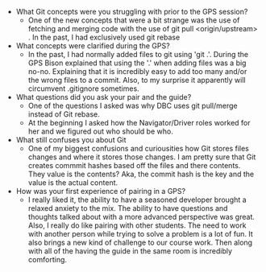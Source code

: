 * What Git concepts were you struggling with prior to the GPS session?
    - One of the new concepts that were a bit strange was the use of fetching and merging code with the use of git pull <origin/upstream> <branch>. In the past, I had exclusively used git rebase
* What concepts were clarified during the GPS?
    - In the past, I had normally added files to git using 'git .'. During the GPS Bison explained that using the '.' when adding files was a big no-no. Explaining that it is incredibly easy to add too many and/or the wrong files to a commit. Also, to my surprise it apparently will circumvent .gitignore sometimes. 
* What questions did you ask your pair and the guide?
    - One of the questions I asked was why DBC uses git pull/merge instead of Git rebase. 
    - At the beginning I asked how the Navigator/Driver roles worked for her and we figured out who should be who.
* What still confuses you about Git
    - One of my biggest confusions and curiousities how Git stores files changes and where it stores those changes. I am pretty sure that Git creates commmit hashes based off the files and there contents. They value is the contents? Aka, the commit hash is the key and the value is the actual content.
* How was your first experience of pairing in a GPS?
    - I really liked it, the ability to have a seasoned developer brought a relaxed anxiety to the mix. The ability to have questions and thoughts talked about with a more advanced perspective was great. Also, I really do like pairing with other students. The need to work with another person while trying to solve a problem is a lot of fun. It also brings a new kind of challenge to our course work. Then along with all of the having the guide in the same room is incredibly comforting. 